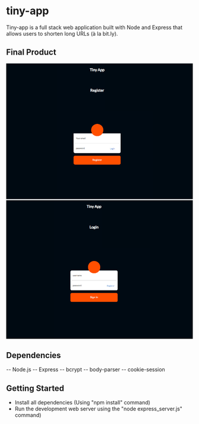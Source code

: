 # tiny-app

Tiny-app is a full stack web application built with Node and Express that allows users to shorten long URLs (à la bit.ly).

## Final Product

!["Tiny-app Register"](https://github.com/MarcGregi/tiny-app/blob/master/docs/:register.png)
!["Tiny-app Login"](https://github.com/MarcGregi/tiny-app/blob/master/docs/:login.png)

## Dependencies

-- Node.js
-- Express
-- bcrypt
-- body-parser
-- cookie-session


## Getting Started

- Install all dependencies (Using "npm install" command)
- Run the development web server using the "node express_server.js" command)
